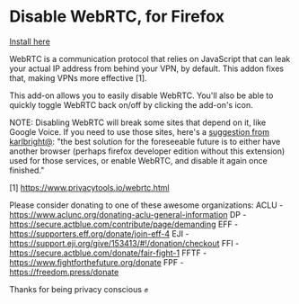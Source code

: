 Disable WebRTC, for Firefox
========================

[Install here](https://addons.mozilla.org/en-US/firefox/addon/happy-bonobo-disable-webrtc/)

WebRTC is a communication protocol that relies on JavaScript that can leak your actual IP address from behind your VPN, by default. This addon fixes that, making VPNs more effective [1].

This add-on allows you to easily disable WebRTC. You'll also be able to quickly toggle WebRTC back on/off by clicking the add-on's icon.

NOTE: Disabling WebRTC will break some sites that depend on it, like Google Voice. If you need to use those sites, here's a [suggestion from karlbright@](https://github.com/ChrisAntaki/disable-webrtc-firefox/issues/27#issuecomment-393377906): "the best solution for the foreseeable future is to either have another browser (perhaps firefox developer edition without this extension) used for those services, or enable WebRTC, and disable it again once finished."

[1] https://www.privacytools.io/webrtc.html

Please consider donating to one of these awesome organizations:
ACLU - https://www.aclunc.org/donating-aclu-general-information
DP - https://secure.actblue.com/contribute/page/demanding
EFF - https://supporters.eff.org/donate/join-eff-4
EJI - https://support.eji.org/give/153413/#!/donation/checkout
FFI - https://secure.actblue.com/donate/fair-fight-1
FFTF - https://www.fightforthefuture.org/donate
FPF - https://freedom.press/donate

Thanks for being privacy conscious ✊
